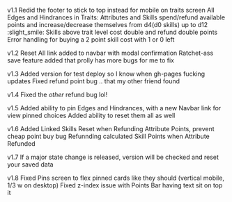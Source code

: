 v1.1
Redid the footer to stick to top instead for mobile on traits screen
All Edges and Hindrances in
Traits:  Attributes and Skills spend/refund available points and increase/decrease themselves from d4(d0 skills) up to d12 :slight_smile:
Skills above trait level cost double and refund double points
Error handling for buying a 2 point skill cost with 1 or 0 left

v1.2
Reset All link added to navbar with modal confirmation
Ratchet-ass save feature added that prolly has more bugs for me to fix

v1.3
Added version for test deploy so I know when gh-pages fucking updates
Fixed refund point bug .. that my other friend found

v1.4
Fixed the *other* refund bug lol!

v1.5
Added ability to pin Edges and Hindrances, with a new Navbar link for view pinned choices
Added ability to reset them all as well

v1.6
Added Linked Skills Reset when Refunding Attribute Points, prevent cheap point buy bug
Refunnding calculated Skill Points when Attribute Refunded

v1.7
If a major state change is released, version will be checked and reset your saved data

v1.8
Fixed Pins screen to flex pinned cards like they should (vertical mobile, 1/3 w on desktop)
Fixed z-index issue with Points Bar having text sit on top it